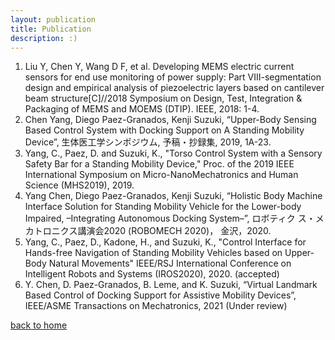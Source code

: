 ```yaml
---
layout: publication
title: Publication
description: :)
---
```


1. Liu Y, Chen Y, Wang D F, et al. Developing MEMS electric current sensors for end use monitoring of power supply: Part VIII-segmentation design and empirical analysis of piezoelectric layers based on cantilever beam structure[C]//2018 Symposium on Design, Test, Integration & Packaging of MEMS and MOEMS (DTIP). IEEE, 2018: 1-4.
2. Chen Yang, Diego Paez-Granados, Kenji Suzuki, “Upper-Body Sensing Based Control System with Docking Support on A Standing Mobility Device”, 生体医工学シンポジウム, 予稿・抄録集, 2019, 1A-23.
3. Yang, C., Paez, D. and Suzuki, K., "Torso Control System with a Sensory Safety Bar for a Standing Mobility Device," Proc. of the 2019 IEEE International Symposium on Micro-NanoMechatronics and Human Science (MHS2019), 2019.
4. Yang Chen, Diego Paez-Granados, Kenji Suzuki, “Holistic Body Machine Interface Solution for Standing
Mobility Vehicle for the Lower-body Impaired, –Integrating Autonomous Docking System–”, ロボティク ス・メカトロニクス講演会2020 (ROBOMECH 2020)， 金沢，2020.
5. Yang, C., Paez, D., Kadone, H., and Suzuki, K., "Control Interface for Hands-free Navigation of Standing Mobility Vehicles based on Upper-Body Natural Movements" IEEE/RSJ International Conference on Intelligent Robots and Systems (IROS2020), 2020. (accepted)
6. Y. Chen, D. Paez-Granados, B. Leme, and K. Suzuki, “Virtual Landmark Based Control of Docking Support for Assistive Mobility Devices”, IEEE/ASME Transactions on Mechatronics, 2021 (Under review)


[back to home](./)
